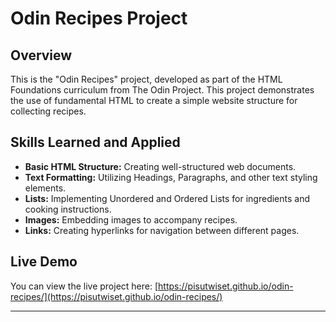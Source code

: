 # Odin Recipes Project

## Overview

This is the "Odin Recipes" project, developed as part of the HTML Foundations curriculum from The Odin Project.
This project demonstrates the use of fundamental HTML to create a simple website structure for collecting recipes.

## Skills Learned and Applied

* **Basic HTML Structure:** Creating well-structured web documents.
* **Text Formatting:** Utilizing Headings, Paragraphs, and other text styling elements.
* **Lists:** Implementing Unordered and Ordered Lists for ingredients and cooking instructions.
* **Images:** Embedding images to accompany recipes.
* **Links:** Creating hyperlinks for navigation between different pages.

## Live Demo

You can view the live project here:
[https://pisutwiset.github.io/odin-recipes/](https://pisutwiset.github.io/odin-recipes/)

---